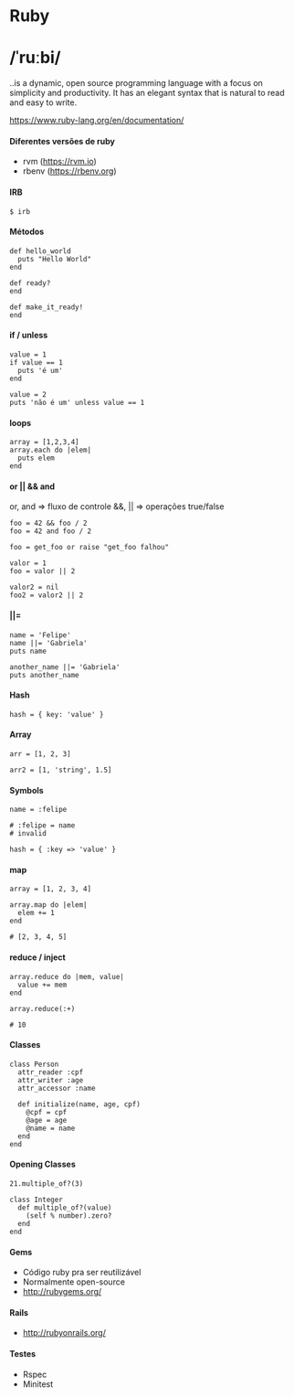 Ruby
====

# /ˈruːbi/

..is a dynamic, open source programming language with a focus on simplicity and productivity.
It has an elegant syntax that is natural to read and easy to write.

https://www.ruby-lang.org/en/documentation/

#### Diferentes versões de ruby

* rvm (https://rvm.io)
* rbenv (https://rbenv.org)

#### IRB
```
$ irb
```

#### Métodos
```
def hello_world
  puts "Hello World"
end

def ready?
end

def make_it_ready!
end
```

#### if / unless
```
value = 1
if value == 1
  puts 'é um'
end

value = 2
puts 'não é um' unless value == 1
```

#### loops

```
array = [1,2,3,4]
array.each do |elem|
  puts elem
end
```

#### or || && and
or, and => fluxo de controle
&&, || => operações true/false
```
foo = 42 && foo / 2
foo = 42 and foo / 2

foo = get_foo or raise "get_foo falhou"

valor = 1
foo = valor || 2

valor2 = nil
foo2 = valor2 || 2
```

#### ||=
```
name = 'Felipe'
name ||= 'Gabriela'
puts name

another_name ||= 'Gabriela'
puts another_name
```

#### Hash
```
hash = { key: 'value' }
```

#### Array
```
arr = [1, 2, 3]

arr2 = [1, 'string', 1.5]
```

#### Symbols
```
name = :felipe

# :felipe = name
# invalid

hash = { :key => 'value' }
```

#### map
```
array = [1, 2, 3, 4]

array.map do |elem|
  elem += 1
end

# [2, 3, 4, 5]
```

#### reduce / inject
```
array.reduce do |mem, value|
  value += mem
end

array.reduce(:+)

# 10
```

#### Classes
```
class Person
  attr_reader :cpf
  attr_writer :age
  attr_accessor :name

  def initialize(name, age, cpf)
    @cpf = cpf
    @age = age
    @name = name
  end
end
```

#### Opening Classes
```
21.multiple_of?(3)

class Integer
  def multiple_of?(value)
    (self % number).zero?
  end
end
```

#### Gems
* Código ruby pra ser reutilizável
* Normalmente open-source
* http://rubygems.org/

#### Rails
* http://rubyonrails.org/

#### Testes
* Rspec
* Minitest
